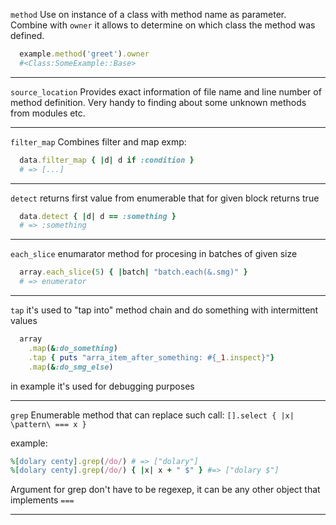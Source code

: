 `method`
Use on instance of a class with method name as parameter.
Combine with `owner` it allows to determine on which class the method was defined.

```ruby
  example.method('greet').owner
  #<Class:SomeExample::Base>
```

---

`source_location`
Provides exact information of file name and line number of method definition.
Very handy to finding about some unknown methods from modules etc.

---

`filter_map`
Combines filter and map exmp:
```ruby
  data.filter_map { |d| d if :condition }
  # => [...]
```

---

`detect`
returns first value from enumerable that for given block returns true
```ruby
  data.detect { |d| d == :something }
  # => :something
```

---

`each_slice`
enumarator method for procesing in batches of given size
```ruby
  array.each_slice(5) { |batch| "batch.each(&.smg)" }
  # => enumerator
```

---

`tap`
it's used to "tap into" method chain and do something with intermittent values
```ruby
  array
    .map(&:do_something)
    .tap { puts "arra_item_after_something: #{_1.inspect}"}
    .map(&:do_smg_else)
```

in example it's used for debugging purposes

---

`grep`
Enumerable method that can replace such call:
`[].select { |x| \pattern\ === x }`

example:
```ruby
%[dolary centy].grep(/do/) # => ["dolary"]
%[dolary centy].grep(/do/) { |x| x + " $" } #=> ["dolary $"]
```

Argument for grep don't have to be regexep,
it can be any other object that implements `===`

---
